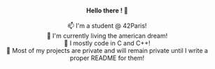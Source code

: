 <p align='center'>
	<br />
	<b>Hello there ! 👋</b><br />
	<br />
	📫 I'm a student @ 42Paris!<br />
	🔭 I'm currently living the american dream!<br />
	🌱 I mostly code in C and C++!</a></b><br />
	💬 Most of my projects are private and will remain private until I write a proper README for them!<br />
	<br />
</p>
